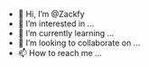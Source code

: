 - 👋 Hi, I’m @Zackfy
- 👀 I’m interested in ...
- 🌱 I’m currently learning ...
- 💞️ I’m looking to collaborate on ...
- 📫 How to reach me ...

<!---
Zackfy/Zackfy is a ✨ special ✨ repository because its `README.md` (this file) appears on your GitHub profile.
You can click the Preview link to take a look at your changes.
--->
